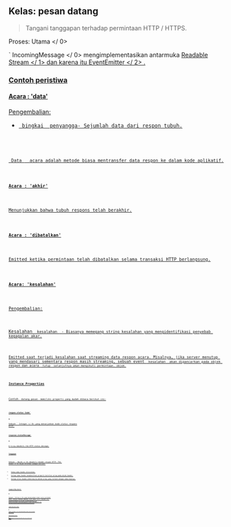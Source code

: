 ## Kelas: pesan datang

> Tangani tanggapan terhadap permintaan HTTP / HTTPS.

Proses:  Utama </ 0></p> 

` IncomingMessage </ 0> mengimplementasikan 
antarmuka <a href="https://nodejs.org/api/stream.html#stream_readable_streams"> Readable Stream </ 1> dan karena itu <a href="https://nodejs.org/api/events.html#events_class_eventemitter"> EventEmitter </ 2> .</p>

<h3>Contoh peristiwa</h3>

<h4>Acara : 'data'</h4>

<p>Pengembalian:</p>

<ul>
<li><code> bingkai</ 0>  penyangga- Sejumlah data dari respon tubuh.</li>
</ul>

<p><code> Data </ 0>  acara adalah metode biasa mentransfer data respon ke dalam kode aplikatif.</p>

<h4>Acara : 'akhir'</h4>

<p>Menunjukkan bahwa tubuh respons telah berakhir.</p>

<h4>Acara : 'dibatalkan'</h4>

<p>Emitted ketika permintaan telah dibatalkan selama transaksi HTTP berlangsung.</p>

<h4>Acara: 'kesalahan'</h4>

<p>Pengembalian:</p>

<p>Kesalahan <code> kesalahan </ 0> - Biasanya memegang string kesalahan yang mengidentifikasi penyebab kegagalan akar.</p>

<p>Emitted saat terjadi kesalahan saat streaming data respon acara. Misalnya, jika server menutup yang mendasari sementara respon masih streaming, sebuah event <code> kesalahan</ 0>  akan dipancarkan pada objek respon dan acara <code> tutup </ 0> selanjutnya akan mengikuti permintaan. objek.
</p>

<h3>Instance Properties</h3>

<p>Contoh <code> datang pesan </ 0> memiliki properti yang mudah dibaca berikut ini:</p>

<h4><code>respon.status Code`</h4> 

Sebuah ` Integer </ 0> yang menunjukkan kode status respons HTTP.</p>

<h4><code>response.statusMessage`</h4> 

A `String` mewakili the HTTP status message.

#### `Tanggapan`

Sebuah ` Objek </ 0> mewakili header respon HTTP. The <code> header </ 0> objek diformat sebagai berikut:</p>

<ul>
<li>Semua nama header diturunkan.</li>
<li>Setiap nama header menghasilkan properti bernilai array pada objek header.</li>
<li>Setiap nilai header didorong ke dalam array yang terkait dengan nama kopinya.</li>
</ul>

<h4><code>respon.http Versi`</h4> 

Sebuah ` String </ 0> yang menunjukkan nomor versi protokol HTTP . Nilai tipikal adalah '1.0' atau '1.1'. Selain itu <code> httpVersionMajor </ 0> dan <code> httpVersionMinor </ 0> adalah dua properti yang dapat dibaca Integer yang mengembalikan masing-masing bilangan utama HTTP dan versi minor.</p>

<h4><code>respon.http Versi utama`</h4> 

Sebuah ` Integer </ 0> yang menunjukkan nomor versi protokol utama HTTP .</p>

<h4><code>respon.http Versi kecil`</h4> 

Sebuah  Integer </ 0> yang menunjukkan nomor versi protokol HTTP minor .</p>